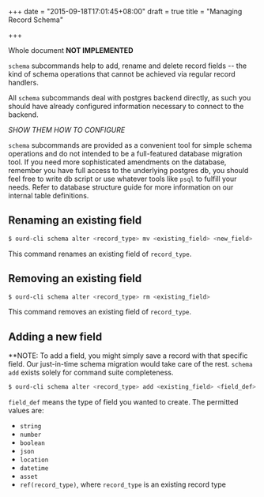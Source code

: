 +++
date = "2015-09-18T17:01:45+08:00"
draft = true
title = "Managing Record Schema"

+++

Whole document **NOT IMPLEMENTED**

`schema` subcommands help to add, rename and delete record fields -- the kind
of schema operations that cannot be achieved via regular record handlers.

All `schema` subcommands deal with postgres backend directly, as such you
should have already configured information necessary to connect to the
backend.

*SHOW THEM HOW TO CONFIGURE*

`schema` subcommands are provided as a convenient tool for simple schema
operations and do not intended to be a full-featured database migration tool.
If you need more sophisticated amendments on the database, remember you have
full access to the underlying postgres db, you should feel free to write db
script or use whatever tools like `psql` to fulfill your needs. Refer to
database structure guide for more information on our internal table
definitions.

## Renaming an existing field

```bash
$ ourd-cli schema alter <record_type> mv <existing_field> <new_field>
```

This command renames an existing field of `record_type`.

## Removing an existing field

```bash
$ ourd-cli schema alter <record_type> rm <existing_field>
```

This command removes an existing field of `record_type`.

## Adding a new field

**NOTE: To add a field, you might simply save a record with that specific
field. Our just-in-time schema migration would take care of the rest.
`schema add` exists solely for command suite completeness.

```bash
$ ourd-cli schema alter <record_type> add <existing_field> <field_def>
```

`field_def` means the type of field you wanted to create. The permitted
values are:

* `string`
* `number`
* `boolean`
* `json`
* `location`
* `datetime`
* `asset`
* `ref(record_type)`, where `record_type` is an existing record type
